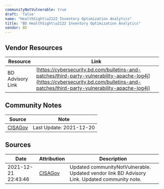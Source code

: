 ```yaml
---
communityNotVulnerable: true
draft: 'false'
name: "HealthSight\u2122 Inventory Optimization Analytics"
title: "BD HealthSight\u2122 Inventory Optimization Analytics"
vendor: BD
---
```


## Vendor Resources
| Resource | Link |
| --- | --- |
| BD Advisory Link | [https://cybersecurity.bd.com/bulletins-and-patches/third-party-vulnerability-apache-log4j](https://cybersecurity.bd.com/bulletins-and-patches/third-party-vulnerability-apache-log4j) |


## Community Notes
| Source | Note |
| --- | --- |
| [CISAGov](https://raw.githubusercontent.com/cisagov/log4j-affected-db/develop/README.md) | Last Update: 2021-12-20 |

## Sources
| Date | Attribution | Description |
| --- | --- | --- |
| 2021-12-21 22:43:46 | [CISAGov](https://raw.githubusercontent.com/cisagov/log4j-affected-db/develop/README.md) | Updated communityNotVulnerable. Updated vendor link BD Advisory Link. Updated community note.  |
